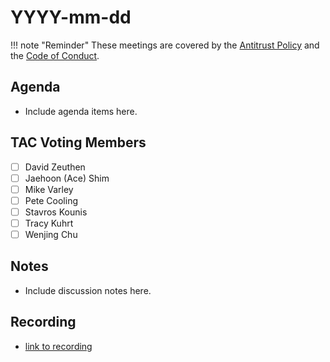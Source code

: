 # YYYY-mm-dd

!!! note "Reminder"
    These meetings are covered by the [Antitrust Policy](../governance/antitrust.md) and the [Code of Conduct](../governance/code-of-conduct.md).

## Agenda
- Include agenda items here.

## TAC Voting Members

- [ ] David Zeuthen
- [ ] Jaehoon (Ace) Shim
- [ ] Mike Varley
- [ ] Pete Cooling
- [ ] Stavros Kounis
- [ ] Tracy Kuhrt
- [ ] Wenjing Chu

## Notes
- Include discussion notes here.

## Recording
- [link to recording]()
